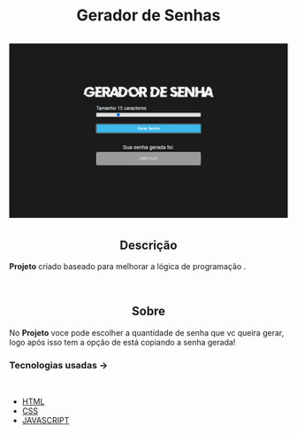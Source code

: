 
<h1 align='center'>Gerador de Senhas</1>
<br/>
<br/>
<img src='img/Sem título.png'>

<br/>

<h2 align='center'>Descrição</h2> 

**Projeto** criado baseado para melhorar a lógica de programação .

<br/>

<h2 align='center'>Sobre</h2>

No **Projeto** voce pode escolher a quantidade de senha que vc queira gerar, logo após isso tem a opção de está copiando a senha gerada!
<br/>

### **Tecnologias usadas** ->
<br/>

- [HTML]()
- [CSS]()
- [JAVASCRIPT]()





